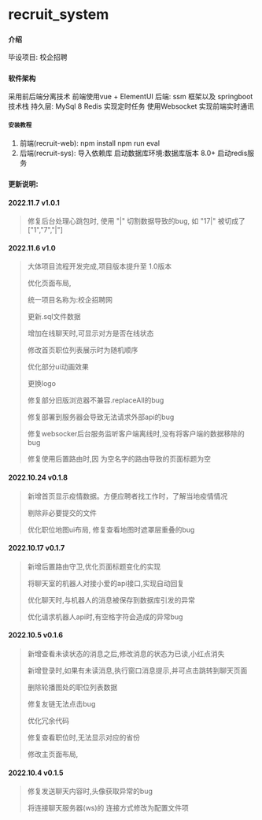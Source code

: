# recruit_system
### `介绍`
毕设项目: 校企招聘   

### `软件架构`
采用前后端分离技术
前端使用vue + ElementUI 
后端: ssm 框架以及 springboot技术栈
持久层: MySql 8
Redis 实现定时任务
使用Websocket 实现前端实时通讯


#### `安装教程`

1.  前端(recruit-web):
        npm install
        npm run eval
2.  后端(recruit-sys):
        导入依赖库
        启动数据库环境:数据库版本 8.0+
        启动redis服务

### `更新说明`:

#### 2022.11.7  v1.0.1

> 修复后台处理心跳包时, 使用 "|" 切割数据导致的bug, 如 "17|" 被切成了 ["1","7","|"]


#### 2022.11.6  v1.0

> 大体项目流程开发完成,项目版本提升至 1.0版本
>
> 优化页面布局,
>
> 统一项目名称为:校企招聘网
>
> 更新.sql文件数据
>
> 增加在线聊天时,可显示对方是否在线状态
>
> 修改首页职位列表展示时为随机顺序
>
> 优化部分ui动画效果
>
> 更换logo
>
> 修复部分旧版浏览器不兼容.replaceAll的bug
>
> 修复部署到服务器会导致无法请求外部api的bug
>
> 修复websocker后台服务监听客户端离线时,没有将客户端的数据移除的bug
>
> 修复使用后置路由时,因 为空名字的路由导致的页面标题为空

#### 2022.10.24  v0.1.8

> 新增首页显示疫情数据。方便应聘者找工作时，了解当地疫情情况
>
> 剔除非必要提交的文件
>
> 优化职位地图ui布局, 修复查看地图时遮罩层重叠的bug

#### 2022.10.17  v0.1.7
> 新增后置路由守卫,优化页面标题变化的实现
>
> 将聊天室的机器人对接小爱的api接口,实现自动回复
>
> 优化聊天时,与机器人的消息被保存到数据库引发的异常
>
> 优化请求机器人api时,有空格字符会造成的异常bug

#### 2022.10.5   v0.1.6
> 新增查看未读状态的消息之后,修改消息的状态为已读,小红点消失
>
> 新增登录时,如果有未读消息,执行窗口消息提示,并可点击跳转到聊天页面
>
> 删除轮播图处的职位列表数据
>
> 修复友链无法点击bug
>
> 优化冗余代码
>
> 修复查看职位时,无法显示对应的省份
>
> 修改主页面布局,

#### 2022.10.4   v0.1.5
> 修复发送聊天内容时,头像获取异常的bug
>
> 将连接聊天服务器(ws)的 连接方式修改为配置文件项